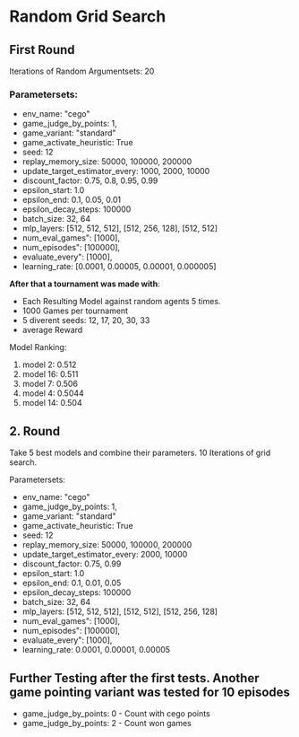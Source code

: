# Random Grid Search

## First Round

Iterations of Random Argumentsets: 20

### Parametersets:

- env_name: "cego"
- game_judge_by_points: 1,
- game_variant: "standard"
- game_activate_heuristic: True
- seed: 12
- replay_memory_size: 50000, 100000, 200000
- update_target_estimator_every: 1000, 2000, 10000
- discount_factor: 0.75, 0.8, 0.95, 0.99
- epsilon_start: 1.0
- epsilon_end: 0.1, 0.05, 0.01
- epsilon_decay_steps: 100000
- batch_size: 32, 64
- mlp_layers: [512, 512, 512], [512, 256, 128], [512, 512]
- num_eval_games": [1000],
- num_episodes": [100000],
- evaluate_every": [1000],
- learning_rate: [0.0001, 0.00005, 0.00001, 0.000005]

**After that a tournament was made with**:

- Each Resulting Model against random agents 5 times.
- 1000 Games per tournament
- 5 diverent seeds: 12, 17, 20, 30, 33
- average Reward

Model Ranking:

1. model 2: 0.512
2. model 16: 0.511
3. model 7: 0.506
4. model 4: 0.5044
5. model 14: 0.504

## 2. Round

Take 5 best models and combine their parameters. 10 Iterations of grid search.

Parametersets:

- env_name: "cego"
- game_judge_by_points: 1,
- game_variant: "standard"
- game_activate_heuristic: True
- seed: 12
- replay_memory_size: 50000, 100000, 200000
- update_target_estimator_every: 2000, 10000
- discount_factor: 0.75, 0.99
- epsilon_start: 1.0
- epsilon_end: 0.1, 0.01, 0.05
- epsilon_decay_steps: 100000
- batch_size: 32, 64
- mlp_layers: [512, 512, 512], [512, 512], [512, 256, 128]
- num_eval_games": [1000],
- num_episodes": [100000],
- evaluate_every": [1000],
- learning_rate: 0.0001, 0.00001, 0.00005

## Further Testing after the first tests. Another game pointing variant was tested for 10 episodes

- game_judge_by_points: 0 - Count with cego points
- game_judge_by_points: 2 - Count won games